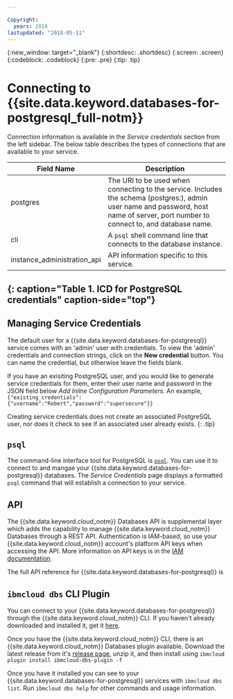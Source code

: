 ```yaml
---

Copyright:
  years: 2018
lastupdated: "2018-05-11"
---
```


{:new_window: target="_blank"}
{:shortdesc: .shortdesc}
{:screen: .screen}
{:codeblock: .codeblock}
{:pre: .pre}
{:tip: .tip}

# Connecting to {{site.data.keyword.databases-for-postgresql_full-notm}}

Connection information is available in the _Service credentials_ section from the left sidebar. The below table describes the types of connections that are available to your service.

Field Name | Description
----------|-----------
postgres | The URI to be used when connecting to the service. Includes the schema (postgres:), admin user name and password, host name of server, port number to connect to, and database name.
cli | A `psql` shell command line that connects to the database instance.
instance_administration_api | API information specific to this service.
{: caption="Table 1. ICD for PostgreSQL credentials" caption-side="top"}
--------

## Managing Service Credentials

The default user for a {{site.data.keyword.databases-for-postgresql}} service comes with an 'admin' user with credentials. To view the 'admin' credentials and connection strings, click on the **New credential** button. You can name the credential, but otherwise leave the fields blank.

If you have an exisiting PostgreSQL user, and you would like to generate service credentials for them, enter their user name and password in the JSON field below _Add Inline Configuration Parameters_. An example, `{"existing_credentials":{"username":"Robert","password":"supersecure"}}`

Creating service credentials does not create an associated PostgreSQL user, nor does it check to see if an associated user already exists.
{: .tip}

## `psql`
The command-line interface tool for PostgreSQL is [`psql`](https://www.postgresql.org/docs/current/static/app-psql.html). You can use it to connect to and mangae your {{site.data.keyword.databases-for-postgresql}} databases. The _Service Credentials_ page displays a formatted `psql` command that will establish a connection to your service.

## API

The {{site.data.keyword.cloud_notm}} Databases API is supplemental layer which adds the capability to manage {{site.data.keyword.cloud_notm}} Databases through a REST API. Authentication is IAM-based, so use your {{site.data.keyword.cloud_notm}} account's platform API keys when accessing the API. More information on API keys is in the [IAM documentation](https://console.{{DomainName}}/docs/iam/apikeys.html#platform-api-keys).

The full API reference for {{site.data.keyword.databases-for-postgresql}} is 

## `ibmcloud dbs` CLI Plugin

You can connect to your {{site.data.keyword.databases-for-postgresql}} through the {{site.data.keyword.cloud_notm}} CLI. If you haven't already downloaded and installed it, get it [here](https://console.{{DomainName}}/docs/cli/index.html#overview).

Once you have the {{site.data.keyword.cloud_notm}} CLI, there is an {{site.data.keyword.cloud_notm}} Databases plugin available. Download the latest release from it's [release page](https://github.ibm.com/compose/ibmcloud-dbs-plugin/releases), unzip it, and then install using 
`ibmcloud plugin install ibmcloud-dbs-plugin -f`

Once you have it installed you can see to your {{site.data.keyword.databases-for-postgresql}} services with `ibmcloud dbs list`.
Run `ibmcloud dbs help` for other commands and usage information.

